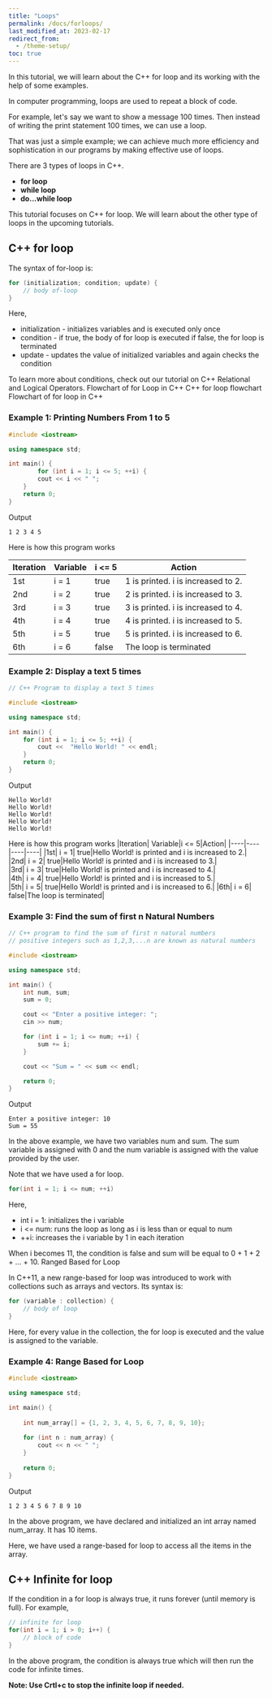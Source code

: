 ```yaml
---
title: "Loops"
permalink: /docs/forloops/
last_modified_at: 2023-02-17
redirect_from:
  - /theme-setup/
toc: true
---
```

In this tutorial, we will learn about the C++ for loop and its working with the help of some examples.

In computer programming, loops are used to repeat a block of code.

For example, let's say we want to show a message 100 times. Then instead of writing the print statement 100 times, we can use a loop.

That was just a simple example; we can achieve much more efficiency and sophistication in our programs by making effective use of loops.

There are 3 types of loops in C++.

- **for loop**
- **while loop**
- **do...while loop**

This tutorial focuses on C++ for loop. We will learn about the other type of loops in the upcoming tutorials.
## C++ for loop

The syntax of for-loop is:
```c++
for (initialization; condition; update) {
    // body of-loop 
}
```
Here,

- initialization - initializes variables and is executed only once
- condition - if true, the body of for loop is executed
    if false, the for loop is terminated
- update - updates the value of initialized variables and again checks the condition

To learn more about conditions, check out our tutorial on C++ Relational and Logical Operators.
Flowchart of for Loop in C++
C++ for loop flowchart
Flowchart of for loop in C++
### Example 1: Printing Numbers From 1 to 5
```c++
#include <iostream>

using namespace std;

int main() {
        for (int i = 1; i <= 5; ++i) {
        cout << i << " ";
    }
    return 0;
}
```
Output
```
1 2 3 4 5
```
Here is how this program works

|Iteration|	Variable|i <= 5|Action|
|-------|-----|-----|----|
|1st|	i = 1|	true|1 is printed. i is increased to 2.|
|2nd|	i = 2|	true|2 is printed. i is increased to 3.|
|3rd|	i = 3|	true|3 is printed. i is increased to 4.|
|4th|	i = 4|	true|4 is printed. i is increased to 5.|
|5th|	i = 5|	true|5 is printed. i is increased to 6.|
|6th|	i = 6|	false|The loop is terminated|
			
### Example 2: Display a text 5 times
```c++
// C++ Program to display a text 5 times

#include <iostream>

using namespace std;

int main() {
    for (int i = 1; i <= 5; ++i) {
        cout <<  "Hello World! " << endl;
    }
    return 0;
}
```

Output
```
Hello World!
Hello World!
Hello World!
Hello World!
Hello World!
```
Here is how this program works
|Iteration|	Variable|i <= 5|Action|
|----|----|----|----|
|1st|	i = 1|		true|Hello World! is printed and i is increased to 2.|
|2nd|	i = 2|	true|Hello World! is printed and i is increased to 3.|			
|3rd|	i = 3|	true|Hello World! is printed and i is increased to 4.|			
|4th|	i = 4|	true|Hello World! is printed and i is increased to 5.|			
|5th|	i = 5|	true|Hello World! is printed and i is increased to 6.|
|6th|	i = 6|	false|The loop is terminated|

			
### Example 3: Find the sum of first n Natural Numbers
```c++
// C++ program to find the sum of first n natural numbers
// positive integers such as 1,2,3,...n are known as natural numbers

#include <iostream>

using namespace std;

int main() {
    int num, sum;
    sum = 0;

    cout << "Enter a positive integer: ";
    cin >> num;

    for (int i = 1; i <= num; ++i) {
        sum += i;
    }

    cout << "Sum = " << sum << endl;

    return 0;
}
```

Output
```
Enter a positive integer: 10
Sum = 55
```
In the above example, we have two variables num and sum. The sum variable is assigned with 0 and the num variable is assigned with the value provided by the user.

Note that we have used a for loop.
```c++
for(int i = 1; i <= num; ++i)
```
Here,

- int i = 1: initializes the i variable
- i <= num: runs the loop as long as i is less than or equal to num
- ++i: increases the i variable by 1 in each iteration

When i becomes 11, the condition is false and sum will be equal to 0 + 1 + 2 + ... + 10.
Ranged Based for Loop

In C++11, a new range-based for loop was introduced to work with collections such as arrays and vectors. Its syntax is:
```c++
for (variable : collection) {
    // body of loop
}
```

Here, for every value in the collection, the for loop is executed and the value is assigned to the variable.
### Example 4: Range Based for Loop
```c++
#include <iostream>

using namespace std;

int main() {
  
    int num_array[] = {1, 2, 3, 4, 5, 6, 7, 8, 9, 10};
  
    for (int n : num_array) {
        cout << n << " ";
    }
  
    return 0;
}
```
Output
```
1 2 3 4 5 6 7 8 9 10
```
In the above program, we have declared and initialized an int array named num_array. It has 10 items.

Here, we have used a range-based for loop to access all the items in the array.
## C++ Infinite for loop

If the condition in a for loop is always true, it runs forever (until memory is full). For example,
```c++
// infinite for loop
for(int i = 1; i > 0; i++) {
    // block of code
}
```
In the above program, the condition is always true which will then run the code for infinite times.
    
**Note: Use Crtl+c to stop the infinite loop if needed.** 